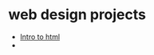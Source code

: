 # web design projects

<ul>
<li><a href="intro_html"/index.html" target="_blank">Intro to html</a><li>
</ul>

